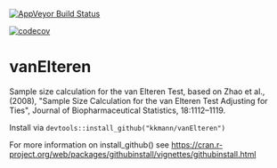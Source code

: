 [![AppVeyor Build Status](https://ci.appveyor.com/api/projects/status/github/kkmann/vanElteren?branch=master&svg=true)](https://ci.appveyor.com/project/kkmann/vanElteren)

[![codecov](https://codecov.io/gh/kkmann/vanElteren/branch/master/graph/badge.svg)](https://codecov.io/gh/kkmann/vanElteren)

# vanElteren
Sample size calculation for the van Elteren Test, based on Zhao et al., (2008), "Sample Size Calculation for the van Elteren Test Adjusting for Ties", Journal of Biopharmaceutical Statistics, 18:1112–1119.

Install via ```devtools::install_github("kkmann/vanElteren")```

For more information on install_github() see https://cran.r-project.org/web/packages/githubinstall/vignettes/githubinstall.html
